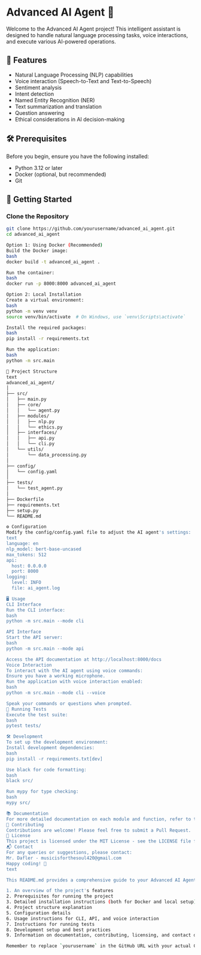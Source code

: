 # Advanced AI Agent 🤖

Welcome to the Advanced AI Agent project! This intelligent assistant is designed to handle natural language processing tasks, voice interactions, and execute various AI-powered operations.

## 🌟 Features

- Natural Language Processing (NLP) capabilities
- Voice interaction (Speech-to-Text and Text-to-Speech)
- Sentiment analysis
- Intent detection
- Named Entity Recognition (NER)
- Text summarization and translation
- Question answering
- Ethical considerations in AI decision-making

## 🛠️ Prerequisites

Before you begin, ensure you have the following installed:
- Python 3.12 or later
- Docker (optional, but recommended)
- Git

## 🚀 Getting Started

### Clone the Repository

```bash
git clone https://github.com/yourusername/advanced_ai_agent.git
cd advanced_ai_agent

Option 1: Using Docker (Recommended)
Build the Docker image:
bash
docker build -t advanced_ai_agent .

Run the container:
bash
docker run -p 8000:8000 advanced_ai_agent

Option 2: Local Installation
Create a virtual environment:
bash
python -m venv venv
source venv/bin/activate  # On Windows, use `venv\Scripts\activate`

Install the required packages:
bash
pip install -r requirements.txt

Run the application:
bash
python -m src.main

📁 Project Structure
text
advanced_ai_agent/
│
├── src/
│   ├── main.py
│   ├── core/
│   │   └── agent.py
│   ├── modules/
│   │   ├── nlp.py
│   │   └── ethics.py
│   ├── interfaces/
│   │   ├── api.py
│   │   └── cli.py
│   └── utils/
│       └── data_processing.py
│
├── config/
│   └── config.yaml
│
├── tests/
│   └── test_agent.py
│
├── Dockerfile
├── requirements.txt
├── setup.py
└── README.md

⚙️ Configuration
Modify the config/config.yaml file to adjust the AI agent's settings:
text
language: en
nlp_model: bert-base-uncased
max_tokens: 512
api:
  host: 0.0.0.0
  port: 8000
logging:
  level: INFO
  file: ai_agent.log

🖥️ Usage
CLI Interface
Run the CLI interface:
bash
python -m src.main --mode cli

API Interface
Start the API server:
bash
python -m src.main --mode api

Access the API documentation at http://localhost:8000/docs
Voice Interaction
To interact with the AI agent using voice commands:
Ensure you have a working microphone.
Run the application with voice interaction enabled:
bash
python -m src.main --mode cli --voice

Speak your commands or questions when prompted.
🧪 Running Tests
Execute the test suite:
bash
pytest tests/

🛠️ Development
To set up the development environment:
Install development dependencies:
bash
pip install -r requirements.txt[dev]

Use black for code formatting:
bash
black src/

Run mypy for type checking:
bash
mypy src/

📚 Documentation
For more detailed documentation on each module and function, refer to the inline docstrings in the source code.
🤝 Contributing
Contributions are welcome! Please feel free to submit a Pull Request.
📄 License
This project is licensed under the MIT License - see the LICENSE file for details.
📬 Contact
For any queries or suggestions, please contact:
Mr. Dafler - musicisforthesoul420@gmail.com
Happy coding! 🎉
text

This README.md provides a comprehensive guide to your Advanced AI Agent project. It includes:

1. An overview of the project's features
2. Prerequisites for running the project
3. Detailed installation instructions (both for Docker and local setup)
4. Project structure explanation
5. Configuration details
6. Usage instructions for CLI, API, and voice interaction
7. Instructions for running tests
8. Development setup and best practices
9. Information on documentation, contributing, licensing, and contact details

Remember to replace `yourusername` in the GitHub URL with your actual GitHub username when you create the repository. Also, if you haven't created a LICENSE file yet, you might want to add one to your project.